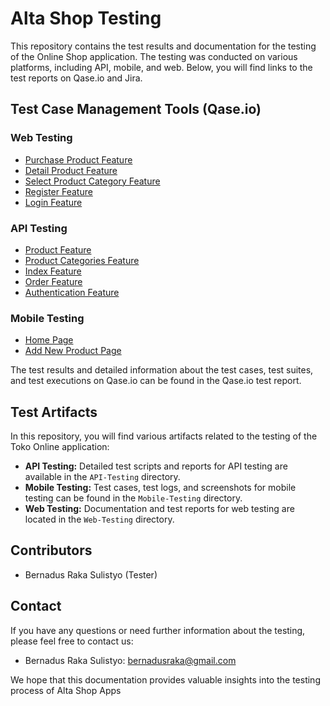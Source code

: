 # Alta Shop Testing

This repository contains the test results and documentation for the testing of the Online Shop application. The testing was conducted on various platforms, including API, mobile, and web. Below, you will find links to the test reports on Qase.io and Jira.

## Test Case Management Tools (Qase.io)

### Web Testing
- [Purchase Product Feature](https://app.qase.io/public/report/435f40a6d7de129cc826a7413392128e17a14999)
- [Detail Product Feature](https://app.qase.io/public/report/678715e84b1d2f7322bea7df5981eab38fd5b260)
- [Select Product Category Feature](https://app.qase.io/public/report/56dddfed4aa4c94125636896bd27f33d825ee58f)
- [Register Feature](https://app.qase.io/public/report/5b50294ab75887e410345ce42d98e6ef6af710d7)
- [Login Feature](https://app.qase.io/public/report/c6aaf230adbcb46e5a3d113ea6a9f926f148a95f)

### API Testing 
- [Product Feature](https://app.qase.io/public/report/c7d64961cd591f6f3269bd2e5934e69977cc3e56)
- [Product Categories Feature](https://app.qase.io/public/report/49bdde0ef3ed883ad7c2dd02a254873b39a2f581)
- [Index Feature](https://app.qase.io/public/report/2d50f94cd3f5ef79a6079f8bbf3f3890cf51ebbc)
- [Order Feature](https://app.qase.io/public/report/8040e0036a30c044cc53637019793ff771a0e7df)
- [Authentication Feature](https://app.qase.io/public/report/32becaf4391f5950054605a8ed726c605b82b5c5)

### Mobile Testing 
- [Home Page](https://app.qase.io/public/report/8562abf39eb26796f187d08212ba10b3cde5d21f)
- [Add New Product Page](https://app.qase.io/public/report/797a07cfd26f16ca9fc3295f11547fcce53e55df)

The test results and detailed information about the test cases, test suites, and test executions on Qase.io can be found in the Qase.io test report.

## Test Artifacts

In this repository, you will find various artifacts related to the testing of the Toko Online application:

- **API Testing:** Detailed test scripts and reports for API testing are available in the `API-Testing` directory.
- **Mobile Testing:** Test cases, test logs, and screenshots for mobile testing can be found in the `Mobile-Testing` directory.
- **Web Testing:** Documentation and test reports for web testing are located in the `Web-Testing` directory.

## Contributors

- Bernadus Raka Sulistyo (Tester)

## Contact

If you have any questions or need further information about the testing, please feel free to contact us:

- Bernadus Raka Sulistyo: bernadusraka@gmail.com

We hope that this documentation provides valuable insights into the testing process of Alta Shop Apps


